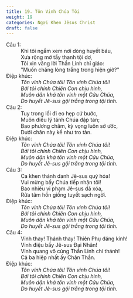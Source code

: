 ```yaml
---
title: 19. Tôn Vinh Chúa Tôi
weight: 19
categories: Ngợi Khen Jêsus Christ
draft: false
---
```

<dl><dt>Câu 1:</dt><dd data-verse="1">Khi tôi ngắm xem nơi dòng huyết báu, <br/>Xưa rộng mở tẩy thanh tội dơ, <br/>Tôi xin vâng lời Thần Linh chỉ giáo: <br/>"Muốn chăng lòng trắng trong hiện giờ?" </dd><dt>Điệp khúc:</dt><dd data-chorus="1"><em>Tôn vinh Chúa tôi! Tôn vinh Chúa tôi! <br/>Bởi tôi chính Chiên Con chịu hình, <br/>Muôn dân khá tôn vinh một Cứu Chúa, <br/>Do huyết Jê-sus gội trắng trong tội tình. </em></dd><dt>Câu 2:</dt><dd data-verse="2">Tuy trong lối đi eo hẹp cứ bước, <br/>Muôn điều lý tánh Chúa đập tan; <br/>Bao phương châm, kỳ vọng luôn sở ước, <br/>Dưới chân này kể như tro tàn. </dd><dt>Điệp khúc:</dt><dd data-chorus="1"><em>Tôn vinh Chúa tôi! Tôn vinh Chúa tôi! <br/>Bởi tôi chính Chiên Con chịu hình, <br/>Muôn dân khá tôn vinh một Cứu Chúa, <br/>Do huyết Jê-sus gội trắng trong tội tình. </em></dd><dt>Câu 3:</dt><dd data-verse="3">Ca khen thánh danh Jê-sus quý hóa! <br/>Vui mừng bấy Chúa tiếp nhận tôi! <br/>Bao nhiêu vi phạm Jê-sus đã xóa, <br/>Rửa tâm hồn giống tuyết sạch ngời. </dd><dt>Điệp khúc:</dt><dd data-chorus="1"><em>Tôn vinh Chúa tôi! Tôn vinh Chúa tôi! <br/>Bởi tôi chính Chiên Con chịu hình, <br/>Muôn dân khá tôn vinh một Cứu Chúa, <br/>Do huyết Jê-sus gội trắng trong tội tình. </em></dd><dt>Câu 4:</dt><dd data-verse="4">Vinh thay! Thánh thay! Thiên Phụ đáng kính! <br/>Vinh điệu bấy Jê-sus Đại Nhân! <br/>Vinh quang vô cùng Thần Linh chí thánh! <br/>Cả ba hiệp nhất ấy Chân Thần. </dd><dt>Điệp khúc:</dt><dd data-chorus="1"><em>Tôn vinh Chúa tôi! Tôn vinh Chúa tôi! <br/>Bởi tôi chính Chiên Con chịu hình, <br/>Muôn dân khá tôn vinh một Cứu Chúa, <br/>Do huyết Jê-sus gội trắng trong tội tình. </em></dd></dl>